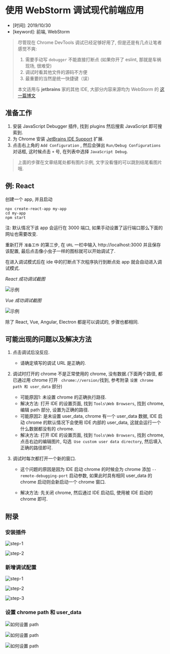 # 使用 WebStorm 调试现代前端应用

* \[时间\]: 2019/10/30
* \[keyword\]: 前端, WebStorm



> 尽管现在 Chrome DevTools 调试已经足够好用了, 但是还是有几点让笔者感觉不爽:
>
> 1. 需要手动写 `debugger` 不能直接打断点 (如果你开了 eslint, 那就是车祸现场, 很难受)
> 2. 调试时看其他文件的源码不方便
> 3. 最重要的当然是统一快捷键（误）
>
> 本文适用与  **jetbrains** 家的其他 IDE, 大部分内容来源均为 WebStorm 的 [这一篇博文]( https://blog.jetbrains.com/webstorm/2018/01/how-to-debug-with-webstorm/ )



## 准备工作

1. 安装 JavaScript Debugger 插件, 找到 plugins 然后搜索 JavaScript 即可搜索到.
2. 为 Chrome 安装 [JetBrains IDE Support]( https://chrome.google.com/webstore/detail/jetbrains-ide-support/hmhgeddbohgjknpmjagkdomcpobmllji ) 扩展.
3. 点击右上角的 `Add Configuration` , 然后会弹出 `Run/Debug Configurations` 对话框, 这时候点击 `+` 号, 在列表中选择 `JavaScript Debug`.



> 上面的步骤在文章结尾处都有图片示例, 文字没看懂的可以跳到结尾看图片哦.



## 例: React

创建一个 app, 并且启动

```
npx create-react-app my-app
cd my-app
npm start
```

注: 默认情况下该 app 会运行在 3000 端口, 如果手动设置了运行端口那么下面的网址也需要改变.

重新打开 `准备工作` 的第三步, 在 `URL` 一栏中输入  http://localhost:3000 并且保存该配置, 最后点击像小虫子一样的图标就可以开始调试了.

在进入调试模式后在 ide 中的打断点下次程序执行到断点处 app 就会自动进入调试模式.


*React 成功调试截图*

![示例](https://raw.githubusercontent.com/MonchiLin/modern-magic/master/blog/assets/auto-debugger-1.png)



*Vue 成功调试截图*

![示例](https://raw.githubusercontent.com/MonchiLin/modern-magic/f9f87cc1b231d646c4eaf19f6057fb88fb68f539/blog/assets/auto-debugger-vue.png)


除了 React, Vue, Angular, Electron 都是可以调试的, 步骤也都相同.



## 可能出现的问题以及解决方法

1. 点击调试后没反应.

   * 请确定填写的调试 URL 是正确的.

2. 调试时打开的 chrome 不是正常使用的 chrome, 没有数据.(下面两个路径, 都已通过用 chrome 打开 ` chrome://version/`找到, 参考附录 `设置 chrome path 和 user_data` 部分)

   * 可能原因1:  未设置 chrome 的正确执行路径.
   * 解决方法: 打开 IDE 的设置页面, 找到 `Tools\Web Browsers`, 找到 chrome, 编辑 path 部分, 设置为正确的路径.
   * 可能原因2: 是未设置 user_data, chrome 有一个 user_data 数据, IDE 启动 chrome 的默认情况下会使用 IDE 内部的 user_data, 这就会运行一个什么数据都没有的 chrome.
   * 解决方法: 打开 IDE 的设置页面, 找到 `Tools\Web Browsers`, 找到 chrome, 点击右边的编辑图片, 勾选` Use custom user data directory`, 然后填入正确的路径即可.

3. 调试时每次都打开一个新的窗口.

   * 这个问题的原因是因为 IDE 启动 chrome 的时候会为 chrome 添加 ` --remote-debugging-port `  启动参数, 如果此时具有相同 user_data 的 chrome 启动则会新启动一个 chrome 窗口.

   * 解决方法: 先关闭 chrome, 然后通过 IDE 启动后, 使用被 IDE 启动的 chrome 即可.








## 附录

### 安装插件

![step-1]( https://raw.githubusercontent.com/MonchiLin/modern-magic/master/blog/assets/install-ide-plugins-step-1.png )

![step-2](https://raw.githubusercontent.com/MonchiLin/modern-magic/master/blog/assets/install-ide-plugins-step-2.png)



### 新增调试配置

![step-1]( https://raw.githubusercontent.com/MonchiLin/modern-magic/master/blog/assets/create-ide-configuration-1.png )

![step-2]( https://raw.githubusercontent.com/MonchiLin/modern-magic/master/blog/assets/create-ide-configuration-2.png )

![step-3]( https://raw.githubusercontent.com/MonchiLin/modern-magic/master/blog/assets/create-ide-configuration-3.png )



### 设置 chrome path 和 user_data

![如何设置 path]( https://raw.githubusercontent.com/MonchiLin/modern-magic/master/blog/assets/set-chrome-user_data_and_path-1.png )

![如何设置 path]( https://raw.githubusercontent.com/MonchiLin/modern-magic/master/blog/assets/set-chrome-user_data_and_path-2.png )

![如何设置 path]( https://raw.githubusercontent.com/MonchiLin/modern-magic/master/blog/assets/set-chrome-user_data_and_path-3.png )